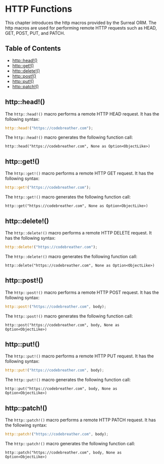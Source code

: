 # HTTP Functions

This chapter introduces the http macros provided by the Surreal ORM. The http
macros are used for performing remote HTTP requests such as HEAD, GET, POST,
PUT, and PATCH.

## Table of Contents

- [http::head!()](#http-head-macro)
- [http::get!()](#http-get-macro)
- [http::delete!()](#http-delete-macro)
- [http::post!()](#http-post-macro)
- [http::put!()](#http-put-macro)
- [http::patch!()](#http-patch-macro)

## <a name="http-head-macro"></a>http::head!()

The `http::head!()` macro performs a remote HTTP HEAD request. It has the
following syntax:

```rust
http::head!("https://codebreather.com");
```

The `http::head!()` macro generates the following function call:

```plaintext
http::head("https://codebreather.com", None as Option<ObjectLike>)
```

## <a name="http-get-macro"></a>http::get!()

The `http::get!()` macro performs a remote HTTP GET request. It has the
following syntax:

```rust
http::get!("https://codebreather.com");
```

The `http::get!()` macro generates the following function call:

```plaintext
http::get("https://codebreather.com", None as Option<ObjectLike>)
```

## <a name="http-delete-macro"></a>http::delete!()

The `http::delete!()` macro performs a remote HTTP DELETE request. It has the
following syntax:

```rust
http::delete!("https://codebreather.com");
```

The `http::delete!()` macro generates the following function call:

```plaintext
http::delete("https://codebreather.com", None as Option<ObjectLike>)
```

## <a name="http-post-macro"></a>http::post!()

The `http::post!()` macro performs a remote HTTP POST request. It has the
following syntax:

```rust
http::post!("https://codebreather.com", body);
```

The `http::post!()` macro generates the following function call:

```plaintext
http::post("https://codebreather.com", body, None as Option<ObjectLike>)
```

## <a name="http-put-macro"></a>http::put!()

The `http::put!()` macro performs a remote HTTP PUT request. It has the
following syntax:

```rust
http::put!("https://codebreather.com", body);
```

The `http::put!()` macro generates the following function call:

```plaintext
http::put("https://codebreather.com", body, None as Option<ObjectLike>)
```

## <a name="http-patch-macro"></a>http::patch!()

The `http::patch!()` macro performs a remote HTTP PATCH request. It has the
following syntax:

```rust
http::patch!("https://codebreather.com", body);
```

The `http::patch!()` macro generates the following function call:

```plaintext
http::patch("https://codebreather.com", body, None as Option<ObjectLike>)
```
